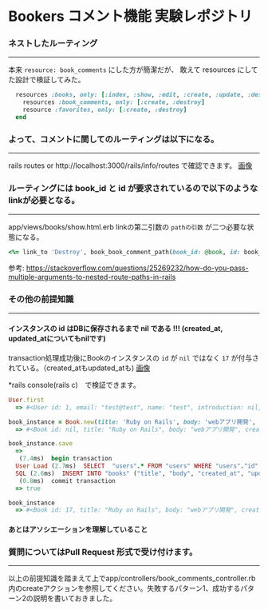 # Bookers コメント機能 実験レポジトリ

### ネストしたルーティング
***
本来 `resource: book_comments` にした方が簡潔だが、
敢えて resources にしてた設計で検証してみた。

```ruby
  resources :books, only: [:index, :show, :edit, :create, :update, :destroy] do
    resources :book_comments, only: [:create, :destroy]
    resource :favorites, only: [:create, :destroy]
  end
  ```

### よって、コメントに関してのルーティングは以下になる。
***
rails routes or http://localhost:3000/rails/info/routes で確認できます。
[画像](/sampleImages/routing.png)

### ルーティングには book_id と id が要求されているので以下のようなlinkが必要となる。
***
app/views/books/show.html.erb
linkの第二引数の `pathの引数` が二つ必要な状態になる。
```ruby
<%= link_to 'Destroy', book_book_comment_path(book_id: @book, id: book_comment.id), class: 'btn-sm btn-danger', method: :delete %>
```

参考: https://stackoverflow.com/questions/25269232/how-do-you-pass-multiple-arguments-to-nested-route-paths-in-rails

### その他の前提知識
***
#### インスタンスの id はDBに保存されるまで nil である !!! (created_at, updated_atについてもnilです)

transaction処理成功後にBookのインスタンスの `id` が `nil` ではなく `17` が付与されている。（created_atもupdated_atも)
[画像](/sampleImages/instance.png)

*rails console(rails c)　で検証できます。

```ruby
User.first
  => #<User id: 1, email: "test@test", name: "test", introduction: nil, profile_image_id: nil, created_at: "2019-12-18 20:49:42", updated_at: "2019-12-18 20:51:59">

book_instance = Book.new(title: 'Ruby on Rails', body: 'webアプリ開発', user_id: i)
  => #<Book id: nil, title: "Ruby on Rails", body: "webアプリ開発", created_at: nil, updated_at: nil, user_id: 1 >

book_instance.save
  => 
   (7.4ms)  begin transaction
  User Load (2.7ms)  SELECT  "users".* FROM "users" WHERE "users"."id" = ? LIMIT ?  [["id", 1], ["LIMIT", 1]]
  SQL (2.6ms)  INSERT INTO "books" ("title", "body", "created_at", "updated_at", "user_id") VALUES (?, ?, ?, ?, ?)  [["title", "Ruby on Rails"], ["body", "webアプリ開発"], ["created_at", 2020-07-11 04:50:54 UTC], ["updated_at", 2020-07-11 04:50:54 UTC], ["user_id", 1]]
   (0.8ms)  commit transaction
  => true

book_instance
  => #<Book id: 17, title: "Ruby on Rails", body: "webアプリ開発", created_at: "2020-07-11 04:50:54", updated_at: "2020-07-11 04:50:54", user_id: 1 >
```

#### あとはアソシエーションを理解していること

### 質問についてはPull Request 形式で受け付けます。
***

以上の前提知識を踏まえて上でapp/controllers/book_comments_controller.rb内のcreateアクションを参照してください。失敗するパターン1、成功するパターン2の説明を書いておきました。
